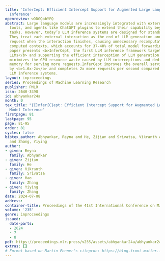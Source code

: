 ```yaml
---
title: 'InferCept: Efficient Intercept Support for Augmented Large Language Model
  Inference'
openreview: wDDGQabYPQ
abstract: Large language models are increasingly integrated with external environments,
  tools, and agents like ChatGPT plugins to extend their capability beyond language-centric
  tasks. However, today’s LLM inference systems are designed for standalone LLMs.
  They treat each external interaction as the end of LLM generation and form a new
  request when the interaction finishes, causing unnecessary recomputation of already
  computed contexts, which accounts for 37-40% of total model forwarding time. This
  paper presents <b>InferCept, the first LLM inference framework targeting augmented
  LLMs</b> and supporting the efficient interception of LLM generation. InferCept
  minimizes the GPU resource waste caused by LLM interceptions and dedicates saved
  memory for serving more requests.InferCept improves the overall serving throughput
  by <b>1.6x-2x</b> and completes 2x more requests per second compared to the state-of-the-art
  LLM inference systems.
layout: inproceedings
series: Proceedings of Machine Learning Research
publisher: PMLR
issn: 2640-3498
id: abhyankar24a
month: 0
tex_title: "{I}nfer{C}ept: Efficient Intercept Support for Augmented Large Language
  Model Inference"
firstpage: 81
lastpage: 95
page: 81-95
order: 81
cycles: false
bibtex_author: Abhyankar, Reyna and He, Zijian and Srivatsa, Vikranth and Zhang, Hao
  and Zhang, Yiying
author:
- given: Reyna
  family: Abhyankar
- given: Zijian
  family: He
- given: Vikranth
  family: Srivatsa
- given: Hao
  family: Zhang
- given: Yiying
  family: Zhang
date: 2024-07-08
address:
container-title: Proceedings of the 41st International Conference on Machine Learning
volume: '235'
genre: inproceedings
issued:
  date-parts:
  - 2024
  - 7
  - 8
pdf: https://proceedings.mlr.press/v235/assets/abhyankar24a/abhyankar24a.pdf
extras: []
# Format based on Martin Fenner's citeproc: https://blog.front-matter.io/posts/citeproc-yaml-for-bibliographies/
---
```

